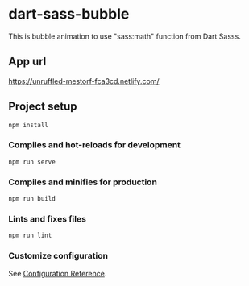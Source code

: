 # dart-sass-bubble

This is bubble animation to use "sass:math" function from Dart Sasss.

## App url

https://unruffled-mestorf-fca3cd.netlify.com/



## Project setup
```
npm install
```

### Compiles and hot-reloads for development
```
npm run serve
```

### Compiles and minifies for production
```
npm run build
```

### Lints and fixes files
```
npm run lint
```

### Customize configuration
See [Configuration Reference](https://cli.vuejs.org/config/).
